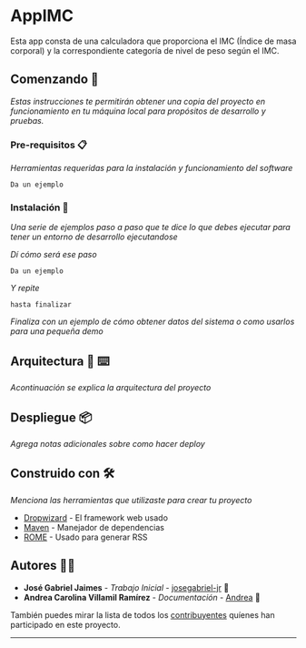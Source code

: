 # AppIMC

Esta app consta de una calculadora que proporciona el IMC (Índice de masa corporal) y la correspondiente categoría de nivel de peso según el IMC.

## Comenzando 🚀

_Estas instrucciones te permitirán obtener una copia del proyecto en funcionamiento en tu máquina local para propósitos de desarrollo y pruebas._


### Pre-requisitos 📋

_Herramientas requeridas para la instalación y funcionamiento del software_

```
Da un ejemplo
```

### Instalación 🔧

_Una serie de ejemplos paso a paso que te dice lo que debes ejecutar para tener un entorno de desarrollo ejecutandose_

_Dí cómo será ese paso_

```
Da un ejemplo
```

_Y repite_

```
hasta finalizar
```

_Finaliza con un ejemplo de cómo obtener datos del sistema o como usarlos para una pequeña demo_

## Arquitectura 🔩 ⌨️

_Acontinuación se explica la arquitectura del proyecto_



## Despliegue 📦

_Agrega notas adicionales sobre como hacer deploy_


## Construido con 🛠️

_Menciona las herramientas que utilizaste para crear tu proyecto_

* [Dropwizard](http://www.dropwizard.io/1.0.2/docs/) - El framework web usado
* [Maven](https://maven.apache.org/) - Manejador de dependencias
* [ROME](https://rometools.github.io/rome/) - Usado para generar RSS


## Autores 🧑‍🔧

* **José Gabriel Jaimes** - *Trabajo Inicial* - [josegabriel-jr](https://github.com/josegabriel-jr) 🧑
* **Andrea Carolina Villamil Ramírez** - *Documentación* - [Andrea](https://github.com/Andrea-lol) 👩

También puedes mirar la lista de todos los [contribuyentes](https://github.com/josegabriel-jr/appIMC/graphs/contributors) quíenes han participado en este proyecto. 



---


